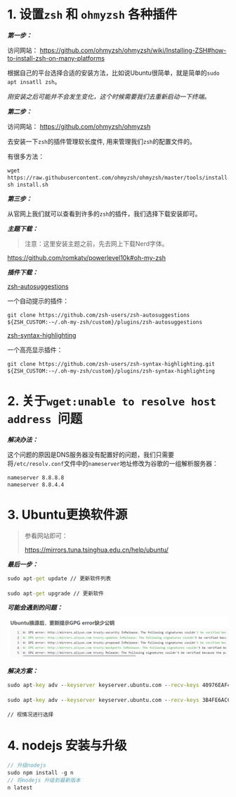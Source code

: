 # 1. 设置`zsh` 和 `ohmyzsh` 各种插件

***第一步：***

访问网站： https://github.com/ohmyzsh/ohmyzsh/wiki/Installing-ZSH#how-to-install-zsh-on-many-platforms

根据自己的平台选择合适的安装方法，比如说Ubuntu很简单，就是简单的`sudo apt insatll zsh`。

*刚安装之后可能并不会发生变化，这个时候需要我们去重新启动一下终端。*

***第二步：***

访问网站： https://github.com/ohmyzsh/ohmyzsh

去安装一下`zsh`的插件管理软长度件, 用来管理我们`zsh`的配置文件的。

有很多方法：

```linux
wget https://raw.githubusercontent.com/ohmyzsh/ohmyzsh/master/tools/install.sh
sh install.sh
```

***第三步：***

从官网上我们就可以查看到许多的`zsh`的插件，我们选择下载安装即可。

***主题下载：***

> 注意：这里安装主题之前，先去网上下载Nerd字体。

https://github.com/romkatv/powerlevel10k#oh-my-zsh

***插件下载：***

[zsh-autosuggestions](https://github.com/zsh-users/zsh-autosuggestions)

一个自动提示的插件：

```linux
git clone https://github.com/zsh-users/zsh-autosuggestions ${ZSH_CUSTOM:-~/.oh-my-zsh/custom}/plugins/zsh-autosuggestions
```

[zsh-syntax-highlighting](https://github.com/zsh-users/zsh-syntax-highlighting)

一个高亮显示插件：

```linux
git clone https://github.com/zsh-users/zsh-syntax-highlighting.git ${ZSH_CUSTOM:-~/.oh-my-zsh/custom}/plugins/zsh-syntax-highlighting
```



# 2. 关于`wget:unable to resolve host address `问题

***解决办法：***

这个问题的原因是DNS服务器没有配置好的问题，我们只需要将`/etc/resolv.conf`文件中的`nameserver`地址修改为谷歌的一组解析服务器：

```linux
nameserver 8.8.8.8
nameserver 8.8.4.4
```

# 3. Ubuntu更换软件源

> 参看网站即可：
>
> https://mirrors.tuna.tsinghua.edu.cn/help/ubuntu/

***最后一步：***

```cmd
sudo apt-get update // 更新软件列表

sudo apt-get upgrade // 更新软件
```

***可能会遇到的问题：***

![FAQ3](.\pictures\FAQ3.png)

***解决方案：***

```cmd
sudo apt-key adv --keyserver keyserver.ubuntu.com --recv-keys 40976EAF437D05B5

sudo apt-key adv --keyserver keyserver.ubuntu.com --recv-keys 3B4FE6ACC0B21F32

// 视情况进行选择
```

# 4. nodejs 安装与升级

```c++
// 升级nodejs
sudo npm install -g n
// 将nodejs 升级到最新版本
n latest
```


